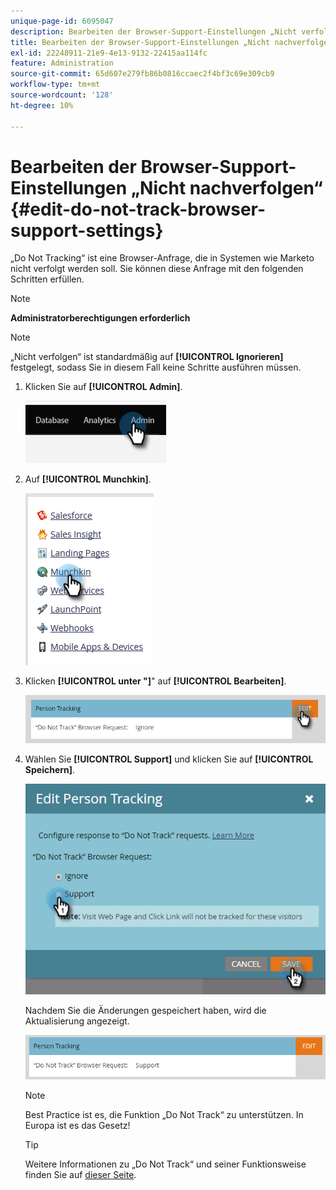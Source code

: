```yaml
---
unique-page-id: 6095047
description: Bearbeiten der Browser-Support-Einstellungen „Nicht verfolgen“ - Marketo-Dokumente - Produktdokumentation
title: Bearbeiten der Browser-Support-Einstellungen „Nicht nachverfolgen“
exl-id: 22248911-21e9-4e13-9132-22415aa114fc
feature: Administration
source-git-commit: 65d607e279fb86b0816ccaec2f4bf3c69e309cb9
workflow-type: tm+mt
source-wordcount: '128'
ht-degree: 10%

---
```


# Bearbeiten der Browser-Support-Einstellungen „Nicht nachverfolgen“ {#edit-do-not-track-browser-support-settings}

„Do Not Tracking“ ist eine Browser-Anfrage, die in Systemen wie Marketo nicht verfolgt werden soll. Sie können diese Anfrage mit den folgenden Schritten erfüllen.

>[!NOTE]
>
>**Administratorberechtigungen erforderlich**

>[!NOTE]
>
>„Nicht verfolgen“ ist standardmäßig auf **[!UICONTROL Ignorieren]** festgelegt, sodass Sie in diesem Fall keine Schritte ausführen müssen.

1. Klicken Sie auf **[!UICONTROL Admin]**.

   ![](assets/edit-do-not-track-browser-support-settings-1.png)

1. Auf **[!UICONTROL Munchkin]**.

   ![](assets/edit-do-not-track-browser-support-settings-2.png)

1. Klicken **[!UICONTROL unter &quot;]**&quot; auf **[!UICONTROL Bearbeiten]**.

   ![](assets/edit-do-not-track-browser-support-settings-3.png)

1. Wählen Sie **[!UICONTROL Support]** und klicken Sie auf **[!UICONTROL Speichern]**.

   ![](assets/edit-do-not-track-browser-support-settings-4.png)

   Nachdem Sie die Änderungen gespeichert haben, wird die Aktualisierung angezeigt.

   ![](assets/edit-do-not-track-browser-support-settings-5.png)

   >[!NOTE]
   >
   >Best Practice ist es, die Funktion „Do Not Track“ zu unterstützen. In Europa ist es das Gesetz!

   >[!TIP]
   >
   >Weitere Informationen zu „Do Not Track“ und seiner Funktionsweise finden Sie auf [dieser Seite](https://en.wikipedia.org/wiki/Do_Not_Track).
